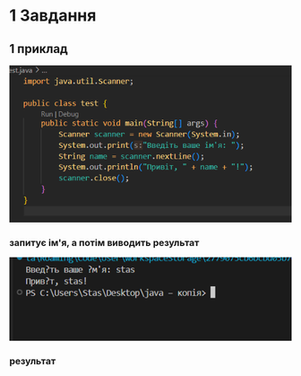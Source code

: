 # 1 Завдання
## 1 приклад

![\StasIhnatishin\practice\allPhoto\1example.png](allPhoto/1example.png)
### запитує ім'я, а потім виводить результат
![\StasIhnatishin\practice\allPhoto\1example.png](allPhoto/image%20copy.png)
### результат